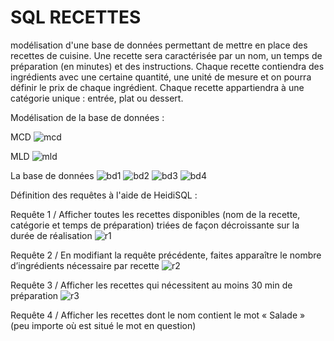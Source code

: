 # SQL RECETTES

modélisation d'une base de données permettant de mettre en place des recettes de cuisine. Une recette sera caractérisée par un nom, un temps de préparation (en minutes) et des instructions. Chaque recette contiendra des ingrédients avec une certaine quantité, une unité de mesure et on pourra définir le prix de chaque ingrédient. Chaque recette appartiendra à une catégorie unique : entrée, plat ou dessert.

Modélisation de la base de données :

MCD
![mcd](https://github.com/Ehonam/SQL/assets/164899950/5fddb7aa-4254-4ef4-be31-81bb18bf6b31)

MLD
![mld](https://github.com/Ehonam/SQL/assets/164899950/9504efdb-1e46-4da4-b213-a10ade58e05c)

La base de données
![bd1](https://github.com/Ehonam/SQL/assets/164899950/c2990ab3-6668-4da2-8f28-687d0e5d4314)
![bd2](https://github.com/Ehonam/SQL/assets/164899950/6c3fab0a-ad24-4186-856c-b6ed5f6be137)
![bd3](https://github.com/Ehonam/SQL/assets/164899950/e876e90a-ddc4-41a3-82cc-4530aa168851)
![bd4](https://github.com/Ehonam/SQL/assets/164899950/aac1b191-9507-4c86-a153-59783c29770f)

Définition des requêtes à l'aide de HeidiSQL :

Requête 1 / Afficher toutes les recettes disponibles (nom de la recette, catégorie et temps de préparation) triées de façon décroissante sur la durée de réalisation
![r1](https://github.com/Ehonam/SQL/assets/164899950/2157651c-3571-4996-af4e-7a4dc3bd153b)

Requête 2 / En modifiant la requête précédente, faites apparaître le nombre d’ingrédients nécessaire par recette
![r2](https://github.com/Ehonam/SQL/assets/164899950/1222679f-dbdb-4401-adda-342593bca59b)

Requête 3 / Afficher les recettes qui nécessitent au moins 30 min de préparation
![r3](https://github.com/Ehonam/SQL/assets/164899950/40cfc6de-7077-4b15-887a-9c11277d9a9b)

Requête 4 / Afficher les recettes dont le nom contient le mot « Salade » (peu importe où est situé le mot en question)



